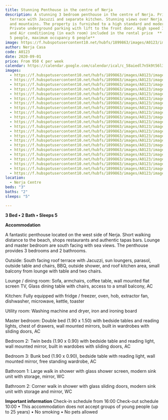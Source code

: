 ```yaml
---
title: Stunning Penthouse in the centre of Nerja
description: A stunning 3 bedroom penthouse in the centre of Nerja. Private roof
  terrace with Jacuzzi and separate kitchen. Stunning views over Nerja, the sea
  and mountains. The property is furnished to a high standard and modern style.
  Private underground parking with lift to the front door. High speed Internet
  and Air conditioning (in each room) included in the rental price  ** Ideal for
  5 people, maximum occupancy 6 people**
image: https://f.hubspotusercontent10.net/hubfs/1899863/images/A0123/image-1.jpg
author: Nerja Casa
code: A0123
date: 2020-09-01
price: From 950 € per week
calendar: https://calendar.google.com/calendar/ical/c_58aiedl7n5k9t56l39d2rn75d0%40group.calendar.google.com/public/basic.ics
images:
  - https://f.hubspotusercontent10.net/hubfs/1899863/images/A0123/image-1.jpg
  - https://f.hubspotusercontent10.net/hubfs/1899863/images/A0123/image-2.jpg
  - https://f.hubspotusercontent10.net/hubfs/1899863/images/A0123/image-3.jpg
  - https://f.hubspotusercontent10.net/hubfs/1899863/images/A0123/image-4.jpg
  - https://f.hubspotusercontent10.net/hubfs/1899863/images/A0123/image-5.jpg
  - https://f.hubspotusercontent10.net/hubfs/1899863/images/A0123/image-6.jpg
  - https://f.hubspotusercontent10.net/hubfs/1899863/images/A0123/image-7.jpg
  - https://f.hubspotusercontent10.net/hubfs/1899863/images/A0123/image-8.jpg
  - https://f.hubspotusercontent10.net/hubfs/1899863/images/A0123/image-9.jpg
  - https://f.hubspotusercontent10.net/hubfs/1899863/images/A0123/image-10.jpg
  - https://f.hubspotusercontent10.net/hubfs/1899863/images/A0123/image-11.jpg
  - https://f.hubspotusercontent10.net/hubfs/1899863/images/A0123/image-12.jpg
  - https://f.hubspotusercontent10.net/hubfs/1899863/images/A0123/image-13.jpg
  - https://f.hubspotusercontent10.net/hubfs/1899863/images/A0123/image-14.jpg
  - https://f.hubspotusercontent10.net/hubfs/1899863/images/A0123/image-15.jpg
  - https://f.hubspotusercontent10.net/hubfs/1899863/images/A0123/image-16.jpg
  - https://f.hubspotusercontent10.net/hubfs/1899863/images/A0123/image-17.jpg
  - https://f.hubspotusercontent10.net/hubfs/1899863/images/A0123/image-18.jpg
  - https://f.hubspotusercontent10.net/hubfs/1899863/images/A0123/image-19.jpg
  - https://f.hubspotusercontent10.net/hubfs/1899863/images/A0123/image-20.jpg
  - https://f.hubspotusercontent10.net/hubfs/1899863/images/A0123/image-21.jpg
  - https://f.hubspotusercontent10.net/hubfs/1899863/images/A0123/image-22.jpg
location:
  - Nerja Centre
beds: "3"
baths: "2"
sleeps: "5"

---
```

**3 Bed • 2 Bath • Sleeps 5**

**Accommodation**

A fantastic penthouse located on the west side of Nerja.
Short walking distance to the beach, shops restaurants and authentic tapas bars. Lounge and master bedroom are south facing with sea views.  The penthouse provides 3 bedrooms and 2 bathrooms. 

Outside:
South facing roof terrace with Jacuzzi, sun loungers, parasol, outside table and chairs, BBQ, outside shower, and roof kitchen area, small balcony from lounge with table and two chairs. 

Lounge / dining room:
Sofa, armchairs, coffee table, wall mounted flat screen TV, Glass dining table with chairs, access to a small balcony, AC 

Kitchen:
Fully equipped with fridge / freezer, oven, hob, extractor fan, dishwasher, microwave, kettle, toaster

Utility room:
Washing machine and dryer, iron and ironing board

Master bedroom:
Double bed (1.90 x 1.50) with bedside tables and reading lights, chest of drawers, wall mounted mirrors, built in wardrobes with sliding doors, AC 

Bedroom 2:
Twin beds (1.90 x 0.90) with bedside table and reading light, wall mounted mirror, built in wardobes with sliding doors, AC

Bedroom 3:
Bunk bed (1.90 x 0.90), bedside table with reading light, wall mounted mirror, free standing wardrobe, AC 

Bathroom 1:
Large walk in shower with glass shower screen, modern sink unit with storage, mirror, WC

Bathroom 2:
Corner walk in shower with glass sliding doors, modern sink unit with storage and mirror, WC

**Important information** Check-in schedule from 16:00 Check-out schedule 10:00 • This accommodation does not accept groups of young people (up to 25 years) • No smoking • No pets allowed